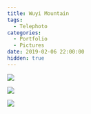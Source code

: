 ```yaml
---
title: Wuyi Mountain
tags:
  - Telephoto
categories:
  - Portfolio
  - Pictures
date: 2019-02-06 22:00:00
hidden: true
---
```


![](/cdn-cgi/imagedelivery/6T-behmofKYLsxlrK0l_MQ/a0357eb9-8618-4781-01de-276cd775b700/extra)

![](/cdn-cgi/imagedelivery/6T-behmofKYLsxlrK0l_MQ/39e796ce-a996-48ad-1460-d40eb6e24000/extra)

![](/cdn-cgi/imagedelivery/6T-behmofKYLsxlrK0l_MQ/82b30e22-5686-4a2f-009a-b876e7c0dd00/extra)
